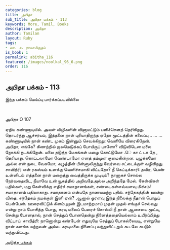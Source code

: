 ```yaml
---
categories: blog
title: அபிதா
sub_title: அபிதா பக்கம் - 113
keywords: More, Tamil, Books
description: அபிதா
author: Tamilan
layout: Ruby
tags:
- லா. ச. ராமாமிருதம்
is_book: 1
permalink: abitha_116
featured: /images/noolkal_96_6.png
order: 116
---
```

## அபிதா பக்கம் - 113

இந்த பக்கம் மெய்ப்பு பார்க்கப்படவில்லை

﻿

அபிதா O 107

ஏறிய கண்ணாடியில். அவள் விழிகளின் வினாமட்டும் பளிச்செனத் தெரிகிறது. தொடர்ந்து ஆச்சர்யம், இத்தனை நாள் புரியாதிருந்த ஏதோ மூட்டத்தின் கலைப்பு... ... ... கண்ணாடியில் நான் கண்ட முகம் இன்னும் செவக்கிறது: வெளியே விரைகிறேன். அபிதா, எங்கே? கிணற்றில் ஜலமெடுக்கப் போயிருப் பாளோ? விடுவிடென மலை நோக்கி நடக்கிறேன். மலை தடுத்த மேகங்கள் மழை கொட்டுமோ .ெ கா ட் டா தே , தெரியாது. கொட்டலாமோ வேண்டாமோ எனத் தம்முள் குமைகின்றன. புழுக்கமோ அல்ல என் நடை வேகமோ, கழுத்தின் பின்னாலிருந்து வேர்வை சட்டைக்குள் வழிகிறது. சாவித்ரி, என் ரகஸ்யம் உனக்கு வெளிச்சமாகி விட்டதோ? நீ கெட்டிக்காரி: தவிர, பெண் உன்னிடம் எத்தனை நாள் மறைத்து வைத்திருக்க முடியும்? நானாகச் சொல்ல நேர்வதைவிட, நீயாவே உன் யூகத்தில் அறிவதேஅல்ல அறிந்ததே மேல். கேள்விகள் பதில்கள், மறு கேள்விக்கு எதிர்ச் சமாதானங்கள், சண்டைகள்எவ்வளவு மிச்சம்! சமாதானம் பதிலாகாது. சமாதானம் என்பதே நாணயமற்ற பதில். சந்தேகத்தின் ஊன்று விதை. சந்தேகம் நமக்குள் இனி ஏன்? ஆனால் ஓரளவு இந்த நிலைக்கு நீதான் பொறுப் பென்பேன். ஊரைவிட்டுக் கிளம்புமுன் இடமாற்றமாய் முதன் முதல் எங்குச் செல்வது என்று நாம் யோசித்த போது, கரடி மலைப் பேரைச் சொல்லி நீ தான் ஆசையை மூட்டி, சென்று போனதால், நான் செத்துப் போனதென்று நினைத்ததையெல்லாம் உயிர்ப்பித்து விட்டாய். சாவித்ரி: நானொன்று கண்டேன் எதுவுமே செத்துப் போகல்லையடி, என்றுமே நான் களங்க மற்றவன் அல்ல. கரடிமலை நினைப்பு வந்துவிட்டதும் கூடவே கபடும் வந்துவிட்டது.

[அடுத்த பக்கம்](abitha_117)